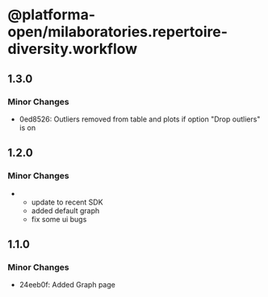 # @platforma-open/milaboratories.repertoire-diversity.workflow

## 1.3.0

### Minor Changes

- 0ed8526: Outliers removed from table and plots if option "Drop outliers" is on

## 1.2.0

### Minor Changes

- - update to recent SDK
  - added default graph
  - fix some ui bugs

## 1.1.0

### Minor Changes

- 24eeb0f: Added Graph page
